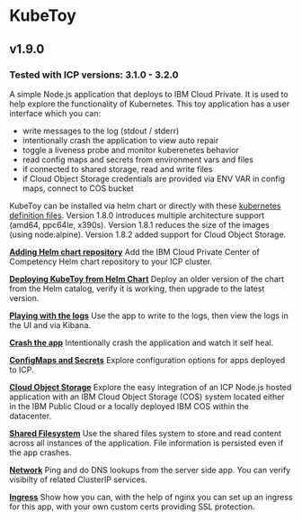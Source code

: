 # KubeToy
## v1.9.0
### Tested with ICP versions: 3.1.0 - 3.2.0

A simple Node.js application that deploys to IBM Cloud Private.  It is used to help 
explore the functionality of Kubernetes.  This toy application has a user interface 
which you can:

* write messages to the log (stdout / stderr)
* intentionally crash the application to view auto repair
* toggle a liveness probe and monitor kuberenetes behavior  
* read config maps and secrets from environment vars and files
* if connected to shared storage, read and write files
* if Cloud Object Storage credentials are provided via ENV VAR in config maps, connect to COS bucket

KubeToy can be installed via helm chart or directly with these [kubernetes definition 
files](https://github.com/IBM-ICP-CoC/KubeToy/tree/master/deployment).  Version 1.8.0 introduces multiple architecture support (amd64, ppc64le, x390s).  Version 1.8.1 reduces the size of the images (using node:alpine). Version 1.8.2 added support for Cloud Object Storage.

**[Adding Helm chart repository](documentation/AddHelmRepository.md)**
Add the IBM Cloud Private Center of Competency Helm chart repository to your ICP cluster.

**[Deploying KubeToy from Helm Chart](documentation/DeployHelm.md)** Deploy an older version of the chart 
from the Helm catalog, verify it is working, then upgrade to the latest version.

**[Playing with the logs](documentation/Logs.md)** 
Use the app to write to the logs, then view the logs in the UI and via Kibana.

**[Crash the app](documentation/Crash.md)**
Intentionally crash the application and watch it self heal.

**[ConfigMaps and Secrets](documentation/Config.md)** Explore configuration options for apps deployed to ICP.

**[Cloud Object Storage](documentation/CloudObjectStorage.md)** Explore the easy integration of an ICP Node.js hosted application with an IBM Cloud Object Storage (COS) system located either in the IBM Public Cloud or a locally deployed IBM COS within the datacenter.

**[Shared Filesystem](documentation/Filesystem.md)** Use the shared files system to store and read content across all instances of the application.  File information is persisted even if the app crashes.

**[Network](documentation/Network.md)** Ping and do DNS lookups from the server side app.  You can verify visibilty of related ClusterIP services.

**[Ingress](documentation/Ingress.md)** Show how you can, with the help of nginx you can set up an ingress for this app, with your own custom certs providing SSL protection.





